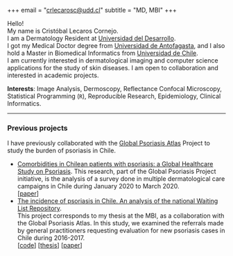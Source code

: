 +++
email = "crlecarosc@udd.cl"
subtitle = "MD, MBI"
+++

Hello!       
My name is Cristóbal Lecaros Cornejo.  
I am a Dermatology Resident at [Universidad del Desarrollo](https://www.udd.cl/).\
I got my Medical Doctor degree from [Universidad de Antofagasta](http://www.uantof.cl/), and I also hold a Master in Biomedical Informatics from [Universidad de Chile](https://cimt.uchile.cl/).  
I am currently interested in dermatological imaging and computer science applications for the study of skin diseases. I am open to collaboration and interested in academic projects.

**Interests**: Image Analysis, Dermoscopy, Reflectance Confocal Microscopy, Statistical Programming (`R`), Reproducible Research, Epidemiology, Clinical Informatics.    


---

### Previous projects

I have previously collaborated with the [Global Psoriasis Atlas](https://globalpsoriasisatlas.org/) Project to study the burden of psoriasis in Chile.  

- [Comorbidities in Chilean patients with psoriasis: a Global Healthcare Study on Psoriasis](). This research, part of the Global Psoriasis Project initiative, is the analysis of a survey done in multiple dermatological care campaigns in Chile during January 2020 to March 2020.\
[[paper](https://doi.org/10.1111/ced.15384)]
- [The incidence of psoriasis in Chile. An analysis of the national Waiting List Repository]().  
  This project corresponds to my thesis at the MBI, as a collaboration with the Global Psoriasis Atlas. In this study, we examined the referrals made by general practitioners requesting evaluation for new psoriasis cases in Chile during 2016-2017.\
  [[code](https://github.com/clecarosc/psoriasis-incidence)]
  [[thesis](https://cimt.uchile.cl/wp-content/uploads/2020/09/ClecarosTesis.pdf)]
  [[paper](https://doi.org/10.1111/ced.14713)]